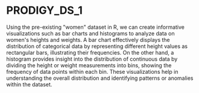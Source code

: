 # PRODIGY_DS_1
Using the pre-existing "women" dataset in R, we can create informative visualizations such as bar charts and histograms to analyze data on women's heights and weights. A bar chart effectively displays the distribution of categorical data by representing different height values as rectangular bars, illustrating their frequencies. On the other hand, a histogram provides insight into the distribution of continuous data by dividing the height or weight measurements into bins, showing the frequency of data points within each bin. These visualizations help in understanding the overall distribution and identifying patterns or anomalies within the dataset.

